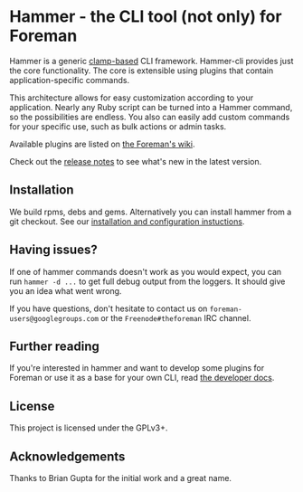 Hammer - the CLI tool (not only) for Foreman
============================================

Hammer is a generic [clamp-based](https://github.com/mdub/clamp) CLI framework.
Hammer-cli provides just the core functionality. The core is extensible using plugins that contain application-specific commands.

This architecture allows for easy customization according to your application. Nearly any Ruby script can be turned into a Hammer command, so the possibilities are endless. You also can easily add custom commands for your specific use, such as bulk actions or admin tasks.

Available plugins are listed on [the Foreman's wiki](http://projects.theforeman.org/projects/hammer-cli/wiki/List_of_Plugins).

Check out the [release notes](doc/release_notes.md#release-notes) to see what's new in the latest version.

Installation
------------
We build rpms, debs and gems. Alternatively you can install hammer from a git checkout.
See our [installation and configuration instuctions](doc/installation.md#installation).


Having issues?
--------------
If one of hammer commands doesn't work as you would expect, you can run `hammer -d ...` to get
full debug output from the loggers. It should give you an idea what went wrong.

If you have questions, don't hesitate to contact us on `foreman-users@googlegroups.com` or
the `Freenode#theforeman` IRC channel.


Further reading
---------------
If you're interested in hammer and want to develop some plugins for Foreman
or use it as a base for your own CLI, read
[the developer docs](doc/developer_docs.md#hammer-development-docs).


License
-------
This project is licensed under the GPLv3+.


Acknowledgements
----------------
Thanks to Brian Gupta for the initial work and a great name.
